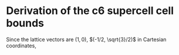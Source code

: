 # Derivation of the c6 supercell cell bounds

Since the lattice vectors are $(1, 0)$, $(-1/2, \sqrt{3}/2)$ in Cartesian coordinates,  
